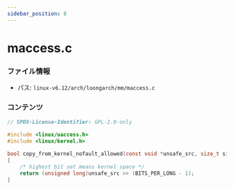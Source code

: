 ```yaml
---
sidebar_position: 8
---
```

# maccess.c

### ファイル情報

- パス: `linux-v6.12/arch/loongarch/mm/maccess.c`

### コンテンツ

```c
// SPDX-License-Identifier: GPL-2.0-only

#include <linux/uaccess.h>
#include <linux/kernel.h>

bool copy_from_kernel_nofault_allowed(const void *unsafe_src, size_t size)
{
	/* highest bit set means kernel space */
	return (unsigned long)unsafe_src >> (BITS_PER_LONG - 1);
}

```
